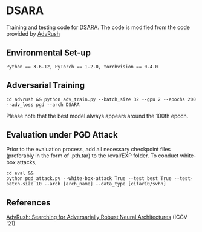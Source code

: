 # DSARA
Training and testing code for [DSARA](https://github.com/in-situflash/DSARA). The code is modified from the code provided by [AdvRush](https://github.com/nutellamok/advrush) 

## Environmental Set-up
```
Python == 3.6.12, PyTorch == 1.2.0, torchvision == 0.4.0
```


## Adversarial Training
```
cd advrush && python adv_train.py --batch_size 32 --gpu 2 --epochs 200 --adv_loss pgd --arch DSARA
```
Please note that the best model always appears around the 100th epoch.
## Evaluation under PGD Attack
Prior to the evaluation process, add all necessary checkpoint files (preferably in the form of .pth.tar) to the /eval/EXP folder.
To conduct white-box attacks, 
```
cd eval &&
python pgd_attack.py --white-box-attack True --test_best True --test-batch-size 10 --arch [arch_name] --data_type [cifar10/svhn]
```


## References

[AdvRush: Searching for Adversarially Robust Neural Architectures](https://openaccess.thecvf.com/content/ICCV2021/html/Mok_AdvRush_Searching_for_Adversarially_Robust_Neural_Architectures_ICCV_2021_paper.html) (ICCV '21)
